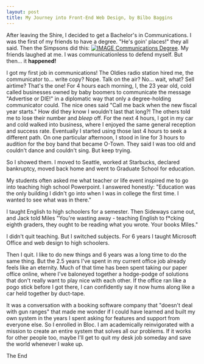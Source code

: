```yaml
---
layout: post
title: My Journey into Front-End Web Design, by Bilbo Baggins
---
```


After leaving the Shire, I decided to get a Bachelor's in Communications. I was the first of my friends to have a degree. "He's goin' places!" they all said. Then the Simpsons did this:
[![IMAGE Communications Degree](https://img.youtube.com/vi/_4OuAAM4v_Y/0.jpg)](https://www.youtube.com/watch?v=_4OuAAM4v_Y). My friends laughed at me. I was communicationless to defend myself. But then... it **happened!**

I got my first job in communications! The Oldies radio station hired me, the communicator to... write copy?  Nope. Talk on the air? No... wait, what? Sell airtime? That's the one! For 4 hours each morning, I, the 23 year old, cold called businesses owned by baby boomers to communicate the message "Advertise or DIE!" in a diplomatic way that only a degree-holding communicator could. The nice ones said "Call me back when the new fiscal year starts." How did they know I wouldn't last that long?! The others told me to lose their number and *bleep* off. For the next 4 hours, I got in my car and cold walked into business, where I enjoyed the same general reception and success rate. Eventually I started using those last 4 hours to seek a different path. On one particular afternoon, I stood in line for 3 hours to audition for the boy band that became O-Town. They said I was too old and couldn't dance and couldn't sing. But keep trying.

So I showed them. I moved to Seattle, worked at Starbucks, declared bankruptcy, moved back home and went to Graduate School for education.

My students often asked me what teacher or life event inspired me to go into teaching high school Powerpoint. I answered honestly: "Education was the only building I didn't go into when I was in college the first time. I wanted to see what was in there."

I taught English to high schoolers for a semester. Then Sideways came out, and Jack told Miles "You're wasting away - teaching English to f*cking eighth graders, they ought to be reading what you wrote. Your books Miles."

I didn't quit teaching. But I switched subjects. For 6 years I taught Microsoft Office and web design to high schoolers.

Then I quit. I like to do new things and 6 years was a long time to do the same thing. But the 2.5 years I've spent in my current office job already feels like an eternity. Much of that time has been spent taking our paper office online, where I've baloneyed together a hodge-podge of solutions that don't really want to play nice with each other. If the office ran like a pogo stick before I got there, I can confidently say it now hums along like a car held together by duct-tape.

It was a conversation with a booking software company that "doesn't deal with gun ranges" that made me wonder if I could have learned and built my own system in the years I spent asking for features and support from everyone else. So I enrolled in Bloc. I am academically reinvigorated with a mission to create an entire system that solves all our problems. If it works for other people too, maybe I'll get to quit my desk job someday and save the world whenever I wake up.

The End